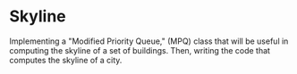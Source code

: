 # Skyline
Implementing a "Modified Priority Queue," (MPQ) class that will be useful in computing the skyline of a set of buildings. Then, writing the code that computes the skyline of a city.
